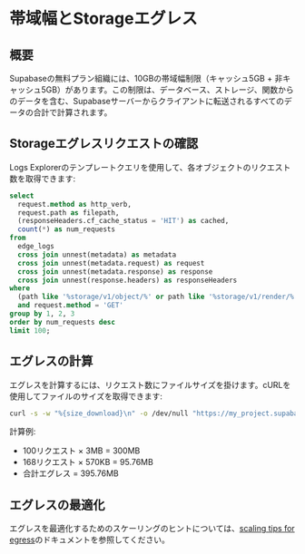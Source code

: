 # 帯域幅とStorageエグレス

## 概要

Supabaseの無料プラン組織には、10GBの帯域幅制限（キャッシュ5GB + 非キャッシュ5GB）があります。この制限は、データベース、ストレージ、関数からのデータを含む、Supabaseサーバーからクライアントに転送されるすべてのデータの合計で計算されます。

## Storageエグレスリクエストの確認

Logs Explorerのテンプレートクエリを使用して、各オブジェクトのリクエスト数を取得できます:

```sql
select
  request.method as http_verb,
  request.path as filepath,
  (responseHeaders.cf_cache_status = 'HIT') as cached,
  count(*) as num_requests
from
  edge_logs
  cross join unnest(metadata) as metadata
  cross join unnest(metadata.request) as request
  cross join unnest(metadata.response) as response
  cross join unnest(response.headers) as responseHeaders
where
  (path like '%storage/v1/object/%' or path like '%storage/v1/render/%')
  and request.method = 'GET'
group by 1, 2, 3
order by num_requests desc
limit 100;
```

## エグレスの計算

エグレスを計算するには、リクエスト数にファイルサイズを掛けます。cURLを使用してファイルのサイズを取得できます:

```bash
curl -s -w "%{size_download}\n" -o /dev/null "https://my_project.supabase.co/storage/v1/object/large%20bucket/20230902_200037.gif"
```

計算例:
- 100リクエスト × 3MB = 300MB
- 168リクエスト × 570KB = 95.76MB
- 合計エグレス = 395.76MB

## エグレスの最適化

エグレスを最適化するためのスケーリングのヒントについては、[scaling tips for egress](/docs/guides/storage/production/scaling#egress)のドキュメントを参照してください。
